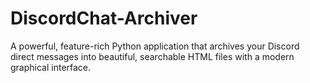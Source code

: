 # DiscordChat-Archiver
A powerful, feature-rich Python application that archives your Discord direct messages into beautiful, searchable HTML files with a modern graphical interface.
